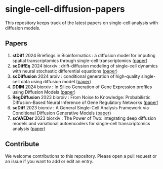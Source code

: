 # single-cell-diffusion-papers
This repository keeps track of the latest papers on single-cell analysis with diffusion models.

## Papers

1. **stDiff** 2024 Briefings in Bioinformatics : a diffusion model for imputing spatial transcriptomics through single-cell transcriptomics ([paper](https://academic.oup.com/bib/article/25/3/bbae171/7646375))
1. **scDiffEq** 2024 biorxiv : drift-diffusion modeling of single-cell dynamics with neural stochastic differential equations ([paper](https://www.biorxiv.org/content/10.1101/2023.12.06.570508v1))
1. **scDiffusion** 2024 arxiv : conditional generation of high-quality single-cell data using diffusion model ([paper](https://arxiv.org/abs/2401.03968))
1. **DDIM** 2024 biorxiv : In Silico Generation of Gene Expression profiles using Diffusion Models ([paper](https://www.biorxiv.org/content/10.1101/2024.04.10.588825v1))
1. **RegDiffusion** 2023 biorxiv : From Noise to Knowledge: Probabilistic Diffusion-Based Neural Inference of Gene Regulatory Networks ([paper](https://www.biorxiv.org/content/10.1101/2023.11.05.565675v1))
1. **scDiff** 2023 biorxiv : A General Single-Cell Analysis Framework via Conditional Diffusion Generative Models ([paper](https://www.biorxiv.org/content/10.1101/2023.10.13.562243v1))
1. **scVAEDer** 2023 biorxiv : The Power of Two: integrating deep diffusion models and variational autoencoders for single-cell transcriptomics analysis ([paper](https://www.biorxiv.org/content/10.1101/2023.04.13.536789v1))

## Contribute
We welcome contributions to this repository. Please open a pull request or an issue if you want to add or edit an entry.
